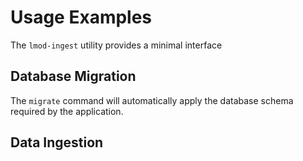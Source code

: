 # Usage Examples

The `lmod-ingest` utility provides a minimal interface 

## Database Migration

The `migrate` command will automatically apply the database schema required by the application.

## Data Ingestion


